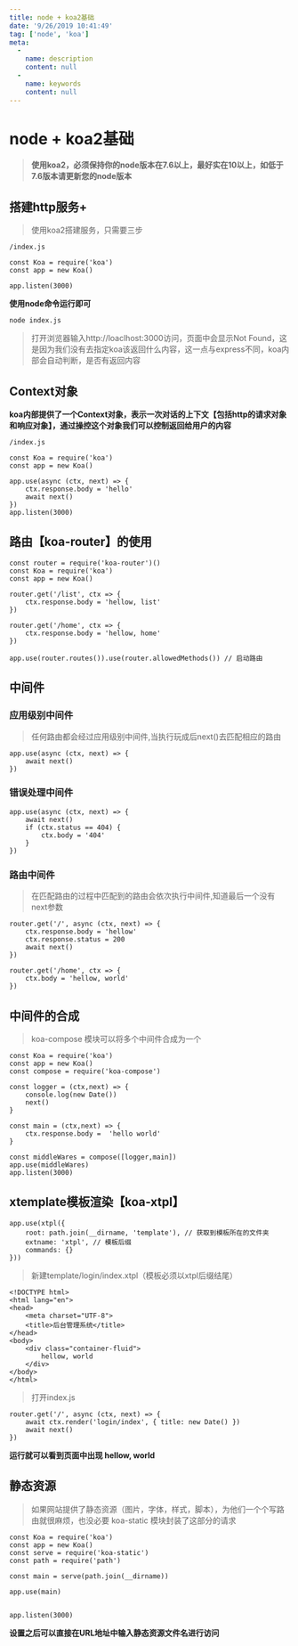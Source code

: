 ```yaml
---
title: node + koa2基础
date: '9/26/2019 10:41:49'
tag: ['node', 'koa']
meta:
  -
    name: description
    content: null
  -
    name: keywords
    content: null
---
```

# node + koa2基础

> **使用koa2，必须保持你的node版本在7.6以上，最好实在10以上，如低于7.6版本请更新您的node版本**

## 搭建http服务+

> 使用koa2搭建服务，只需要三步

    /index.js

    const Koa = require('koa')
    const app = new Koa()

    app.listen(3000)

**使用node命令运行即可**

    node index.js

> 打开浏览器输入http://loaclhost:3000访问，页面中会显示Not Found，这是因为我们没有去指定koa该返回什么内容，这一点与express不同，koa内部会自动判断，是否有返回内容

## Context对象

**koa内部提供了一个Context对象，表示一次对话的上下文【包括http的请求对象和响应对象】，通过操控这个对象我们可以控制返回给用户的内容**

    /index.js

    const Koa = require('koa')
    const app = new Koa()

    app.use(async (ctx, next) => {  
        ctx.response.body = 'hello'
        await next()
    })
    app.listen(3000)


## 路由【koa-router】的使用

    const router = require('koa-router')()
    const Koa = require('koa')
    const app = new Koa()

    router.get('/list', ctx => {
        ctx.response.body = 'hellow, list'
    })

    router.get('/home', ctx => {
        ctx.response.body = 'hellow, home'
    })

    app.use(router.routes()).use(router.allowedMethods()) // 启动路由

## 中间件

### 应用级别中间件

> 任何路由都会经过应用级别中间件,当执行玩成后next()去匹配相应的路由

    app.use(async (ctx, next) => {
        await next()
    })

### 错误处理中间件

    app.use(async (ctx, next) => {
        await next()
        if (ctx.status == 404) {
            ctx.body = '404'
        }
    })

### 路由中间件

> 在匹配路由的过程中匹配到的路由会依次执行中间件,知道最后一个没有next参数

    router.get('/', async (ctx, next) => {
        ctx.response.body = 'hellow'
        ctx.response.status = 200
        await next()
    })

    router.get('/home', ctx => {
        ctx.body = 'hellow, world'
    })


## 中间件的合成

> koa-compose 模块可以将多个中间件合成为一个

    const Koa = require('koa')
    const app = new Koa()
    const compose = require('koa-compose')

    const logger = (ctx,next) => {
        console.log(new Date())
        next()
    }

    const main = (ctx,next) => {
        ctx.response.body =  'hello world'
    }

    const middleWares = compose([logger,main])
    app.use(middleWares)
    app.listen(3000)

## xtemplate模板渲染【koa-xtpl】

    app.use(xtpl({
        root: path.join(__dirname, 'template'), // 获取到模板所在的文件夹
        extname: 'xtpl', // 模板后缀
        commands: {}
    }))

> 新建template/login/index.xtpl（模板必须以xtpl后缀结尾）

    <!DOCTYPE html>
    <html lang="en">
    <head>
        <meta charset="UTF-8">
        <title>后台管理系统</title>
    </head>
    <body>
        <div class="container-fluid">
            hellow, world
        </div>
    </body>
    </html>

> 打开index.js

    router.get('/', async (ctx, next) => {
        await ctx.render('login/index', { title: new Date() })
        await next()
    })

**运行就可以看到页面中出现  hellow, world**

## 静态资源

> 如果网站提供了静态资源（图片，字体，样式，脚本），为他们一个个写路由就很麻烦，也没必要  koa-static 模块封装了这部分的请求

    const Koa = require('koa')
    const app = new Koa()
    const serve = require('koa-static')
    const path = require('path')

    const main = serve(path.join(__dirname))

    app.use(main)


    app.listen(3000)

**设置之后可以直接在URL地址中输入静态资源文件名进行访问**
